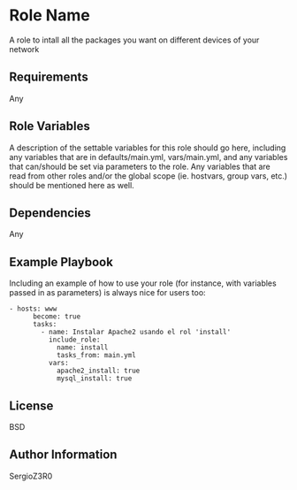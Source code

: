 Role Name
=========

A role to intall all the packages you want on different devices of your network

Requirements
------------

Any

Role Variables
--------------

A description of the settable variables for this role should go here, including any variables that are in defaults/main.yml, vars/main.yml, and any variables that can/should be set via parameters to the role. Any variables that are read from other roles and/or the global scope (ie. hostvars, group vars, etc.) should be mentioned here as well.

Dependencies
------------

Any

Example Playbook
----------------

Including an example of how to use your role (for instance, with variables passed in as parameters) is always nice for users too:

    - hosts: www
          become: true
          tasks:
            - name: Instalar Apache2 usando el rol 'install'
              include_role:
                name: install
                tasks_from: main.yml
              vars:
                apache2_install: true
                mysql_install: true


License
-------

BSD

Author Information
------------------

SergioZ3R0
